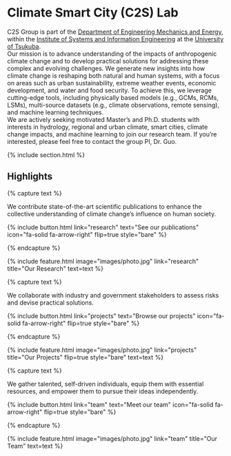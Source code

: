 ---
---

# Climate Smart City (C2S) Lab

C2S Group is part of the [Department of Engineering Mechanics and Energy](https://www.eme.tsukuba.ac.jp/), within the [Institute of Systems and Information Engineering](https://www.sie.tsukuba.ac.jp/eng/) at the [University of Tsukuba](https://www.tsukuba.ac.jp/en/).
<br>
Our mission is to advance understanding of the impacts of anthropogenic climate change and to develop practical solutions for addressing these complex and evolving challenges.
We generate new insights into how climate change is reshaping both natural and human systems, with a focus on areas such as urban sustainability, extreme weather events, economic development, and water and food security. To achieve this, we leverage cutting-edge tools, including physically based models (e.g., GCMs, RCMs, LSMs), multi-source datasets (e.g., climate observations, remote sensing), and machine learning techniques.
<br>
We are actively seeking motivated Master’s and Ph.D. students with interests in hydrology, regional and urban climate, smart cities, climate change impacts, and machine learning to join our research team. If you’re interested, please feel free to contact the group PI, Dr. Guo.

{% include section.html %}

## Highlights

{% capture text %}

We contribute state-of-the-art scientific publications to enhance the collective understanding of climate change’s influence on human society.

{%
  include button.html
  link="research"
  text="See our publications"
  icon="fa-solid fa-arrow-right"
  flip=true
  style="bare"
%}

{% endcapture %}

{%
  include feature.html
  image="images/photo.jpg"
  link="research"
  title="Our Research"
  text=text
%}

{% capture text %}

We collaborate with industry and government stakeholders to assess risks and devise practical solutions.

{%
  include button.html
  link="projects"
  text="Browse our projects"
  icon="fa-solid fa-arrow-right"
  flip=true
  style="bare"
%}

{% endcapture %}

{%
  include feature.html
  image="images/photo.jpg"
  link="projects"
  title="Our Projects"
  flip=true
  style="bare"
  text=text
%}

{% capture text %}

We gather talented, self-driven individuals, equip them with essential resources, and empower them to pursue their ideas independently.

{%
  include button.html
  link="team"
  text="Meet our team"
  icon="fa-solid fa-arrow-right"
  flip=true
  style="bare"
%}

{% endcapture %}

{%
  include feature.html
  image="images/photo.jpg"
  link="team"
  title="Our Team"
  text=text
%}
